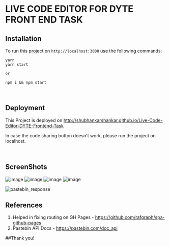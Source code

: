 # LIVE CODE EDITOR FOR DYTE FRONT END TASK

## Installation
To run this project on ```http://localhost:3000``` use the following commands:
<br />
```
yarn
yarn start

or

npm i && npm start
```

<br />

## Deployment

This Project is deployed on http://shubhankarshankar.github.io/Live-Code-Editor-DYTE-Frontend-Task

In case the code sharing button doesn't work, please run the project on localhost.

<br />


## ScreenShots
![image](https://user-images.githubusercontent.com/47575172/126042816-dfae70f0-5efb-429e-9568-2a8d5e221903.png)
![image](https://user-images.githubusercontent.com/47575172/126042823-fe8e55fa-bcdd-46b0-af15-0d80fb733c13.png)
![image](https://user-images.githubusercontent.com/47575172/126042835-733d1ba4-f72a-4edd-a919-7008a91c1d8f.png)
![image](https://user-images.githubusercontent.com/47575172/126042850-c6543d53-b01e-4528-8eb9-0371827f3ac5.png)

![pastebin_response](https://user-images.githubusercontent.com/47575172/126042788-e5074db8-97a9-45f9-a86a-00ba3079164d.png)

## References

1. Helped in fixing routing on GH Pages - https://github.com/rafgraph/spa-github-pages
2. Pastebin API Docs - https://pastebin.com/doc_api

##Thank you!

